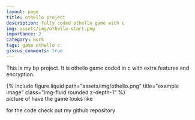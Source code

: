```yaml
---
layout: page
title: othello project
description: fully coded othello game with c
img: assets/img/othello-start.png
importance: 2
category: work
tags: game othello c
giscus_comments: true
---
```


This is my bp project.
It is othello game coded in c with extra features and encryption.

<div class="row">
    <div class="col-sm mt-3 mt-md-0">
        {% include figure.liquid path="assets/img/othello.png" title="example image" class="img-fluid rounded z-depth-1" %}
    </div>
</div>
<div class="caption">
    picture of have the game looks like
</div>

for the code check out my github repository